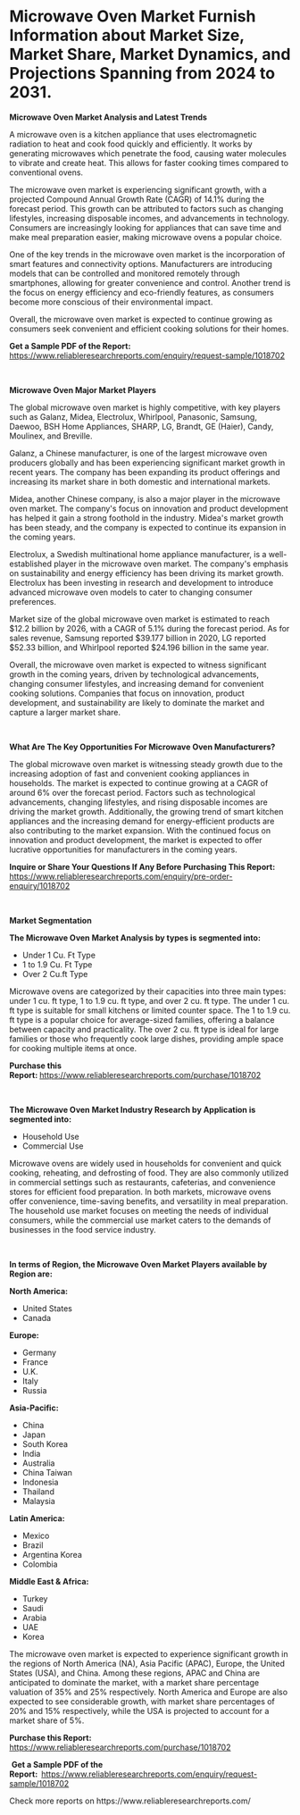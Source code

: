 <p><h1>Microwave Oven Market Furnish Information about Market Size, Market Share, Market Dynamics, and Projections Spanning from 2024 to 2031.</h1></p><p><strong>Microwave Oven Market Analysis and Latest Trends</strong></p>
<p><p>A microwave oven is a kitchen appliance that uses electromagnetic radiation to heat and cook food quickly and efficiently. It works by generating microwaves which penetrate the food, causing water molecules to vibrate and create heat. This allows for faster cooking times compared to conventional ovens.</p><p>The microwave oven market is experiencing significant growth, with a projected Compound Annual Growth Rate (CAGR) of 14.1% during the forecast period. This growth can be attributed to factors such as changing lifestyles, increasing disposable incomes, and advancements in technology. Consumers are increasingly looking for appliances that can save time and make meal preparation easier, making microwave ovens a popular choice.</p><p>One of the key trends in the microwave oven market is the incorporation of smart features and connectivity options. Manufacturers are introducing models that can be controlled and monitored remotely through smartphones, allowing for greater convenience and control. Another trend is the focus on energy efficiency and eco-friendly features, as consumers become more conscious of their environmental impact.</p><p>Overall, the microwave oven market is expected to continue growing as consumers seek convenient and efficient cooking solutions for their homes.</p></p>
<p><strong>Get a Sample PDF of the Report:&nbsp;</strong> <a href="https://www.reliableresearchreports.com/enquiry/request-sample/1018702">https://www.reliableresearchreports.com/enquiry/request-sample/1018702</a></p>
<p>&nbsp;</p>
<p><strong>Microwave Oven Major Market Players</strong></p>
<p><p>The global microwave oven market is highly competitive, with key players such as Galanz, Midea, Electrolux, Whirlpool, Panasonic, Samsung, Daewoo, BSH Home Appliances, SHARP, LG, Brandt, GE (Haier), Candy, Moulinex, and Breville.</p><p>Galanz, a Chinese manufacturer, is one of the largest microwave oven producers globally and has been experiencing significant market growth in recent years. The company has been expanding its product offerings and increasing its market share in both domestic and international markets.</p><p>Midea, another Chinese company, is also a major player in the microwave oven market. The company's focus on innovation and product development has helped it gain a strong foothold in the industry. Midea's market growth has been steady, and the company is expected to continue its expansion in the coming years.</p><p>Electrolux, a Swedish multinational home appliance manufacturer, is a well-established player in the microwave oven market. The company's emphasis on sustainability and energy efficiency has been driving its market growth. Electrolux has been investing in research and development to introduce advanced microwave oven models to cater to changing consumer preferences.</p><p>Market size of the global microwave oven market is estimated to reach $12.2 billion by 2026, with a CAGR of 5.1% during the forecast period. As for sales revenue, Samsung reported $39.177 billion in 2020, LG reported $52.33 billion, and Whirlpool reported $24.196 billion in the same year.</p><p>Overall, the microwave oven market is expected to witness significant growth in the coming years, driven by technological advancements, changing consumer lifestyles, and increasing demand for convenient cooking solutions. Companies that focus on innovation, product development, and sustainability are likely to dominate the market and capture a larger market share.</p></p>
<p>&nbsp;</p>
<p><strong>What Are The Key Opportunities For Microwave Oven Manufacturers?</strong></p>
<p><p>The global microwave oven market is witnessing steady growth due to the increasing adoption of fast and convenient cooking appliances in households. The market is expected to continue growing at a CAGR of around 6% over the forecast period. Factors such as technological advancements, changing lifestyles, and rising disposable incomes are driving the market growth. Additionally, the growing trend of smart kitchen appliances and the increasing demand for energy-efficient products are also contributing to the market expansion. With the continued focus on innovation and product development, the market is expected to offer lucrative opportunities for manufacturers in the coming years.</p></p>
<p><strong>Inquire or Share Your Questions If Any Before Purchasing This Report:</strong> <a href="https://www.reliableresearchreports.com/enquiry/pre-order-enquiry/1018702">https://www.reliableresearchreports.com/enquiry/pre-order-enquiry/1018702</a></p>
<p>&nbsp;</p>
<p><strong>Market Segmentation</strong></p>
<p><strong>The Microwave Oven Market Analysis by types is segmented into:</strong></p>
<p><ul><li>Under 1 Cu. Ft Type</li><li>1 to 1.9 Cu. Ft Type</li><li>Over 2 Cu.ft Type</li></ul></p>
<p><p>Microwave ovens are categorized by their capacities into three main types: under 1 cu. ft type, 1 to 1.9 cu. ft type, and over 2 cu. ft type. The under 1 cu. ft type is suitable for small kitchens or limited counter space. The 1 to 1.9 cu. ft type is a popular choice for average-sized families, offering a balance between capacity and practicality. The over 2 cu. ft type is ideal for large families or those who frequently cook large dishes, providing ample space for cooking multiple items at once.</p></p>
<p><strong>Purchase this Report:&nbsp;</strong><a href="https://www.reliableresearchreports.com/purchase/1018702">https://www.reliableresearchreports.com/purchase/1018702</a></p>
<p>&nbsp;</p>
<p><strong>The Microwave Oven Market Industry Research by Application is segmented into:</strong></p>
<p><ul><li>Household Use</li><li>Commercial Use</li></ul></p>
<p><p>Microwave ovens are widely used in households for convenient and quick cooking, reheating, and defrosting of food. They are also commonly utilized in commercial settings such as restaurants, cafeterias, and convenience stores for efficient food preparation. In both markets, microwave ovens offer convenience, time-saving benefits, and versatility in meal preparation. The household use market focuses on meeting the needs of individual consumers, while the commercial use market caters to the demands of businesses in the food service industry.</p></p>
<p>&nbsp;</p>
<p><strong>In terms of Region, the Microwave Oven Market Players available by Region are:</strong></p>
<p>
    <p> <strong> North America: </strong>
        <ul>
            <li>United States</li>
            <li>Canada</li>
        </ul>
        </p> 
    <p> <strong> Europe: </strong>
        <ul>
            <li>Germany</li>
            <li>France</li>
            <li>U.K.</li>
            <li>Italy</li>
            <li>Russia</li>
        </ul>
        </p> 
    <p> <strong> Asia-Pacific: </strong>
        <ul>
            <li>China</li>
            <li>Japan</li>
            <li>South Korea</li>
            <li>India</li>
            <li>Australia</li>
            <li>China Taiwan</li>
            <li>Indonesia</li>
            <li>Thailand</li>
            <li>Malaysia</li>
        </ul>
        </p> 
    <p> <strong> Latin America: </strong>
        <ul>
            <li>Mexico</li>
            <li>Brazil</li>
            <li>Argentina Korea</li>
            <li>Colombia</li>
        </ul>
        </p> 
    <p> <strong> Middle East & Africa: </strong>
        <ul>
            <li>Turkey</li>
            <li>Saudi</li>
            <li>Arabia</li>
            <li>UAE</li>
            <li>Korea</li>
        </ul>
    </p>
    </p>
<p><p>The microwave oven market is expected to experience significant growth in the regions of North America (NA), Asia Pacific (APAC), Europe, the United States (USA), and China. Among these regions, APAC and China are anticipated to dominate the market, with a market share percentage valuation of 35% and 25% respectively. North America and Europe are also expected to see considerable growth, with market share percentages of 20% and 15% respectively, while the USA is projected to account for a market share of 5%.</p></p>
<p><strong>Purchase this Report: </strong><a href="https://www.reliableresearchreports.com/purchase/1018702">https://www.reliableresearchreports.com/purchase/1018702</a></p>
<p>&nbsp;<strong>Get a Sample PDF of the Report:&nbsp;&nbsp;</strong><a href="https://www.reliableresearchreports.com/enquiry/request-sample/1018702">https://www.reliableresearchreports.com/enquiry/request-sample/1018702</a></p>
<p><strong></strong></p>
<p>Check more reports on https://www.reliableresearchreports.com/</p>